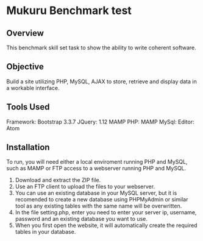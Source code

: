 # Mukuru Benchmark test

<h2>Overview</h2>

This benchmark skill set task to show the ability to write coherent software.

<h2>Objective</h2>
Build a site utilizing PHP, MySQL, AJAX to store, retrieve and display data in a workable interface.

<h2>Tools Used</h2>
Framework: Bootstrap 3.3.7
JQuery: 1.12
MAMP PHP:
MAMP MySql:
Editor: Atom

<h2>Installation</h2>
To run, you will need either a local enviroment running PHP and MySQL, such as MAMP or FTP access to a webserver running PHP and MySQL.

1. Download and extract the ZIP file.
2. Use an FTP client to upload the files to your webserver.
3. You can use an existing database in your MySQL server, but it is recomended to create a new database using PHPMyAdmin or similar tool as any existing tables with the same name will be overwritten.
4. In the file setting.php, enter you need to enter your server ip, username, password and an existing database you want to use.
5. When you first open the website, it will automatically create the required tables in your database.
